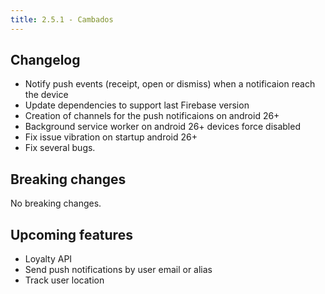 ```yaml
---
title: 2.5.1 - Cambados
---
```


## Changelog
* Notify push events (receipt, open or dismiss) when a notificaion reach the device
* Update dependencies to support last Firebase version
* Creation of channels for the push notificaions on android 26+
* Background service worker on android 26+ devices force disabled 
* Fix issue vibration on startup android 26+
* Fix several bugs.


## Breaking changes

No breaking changes.

## Upcoming features

* Loyalty API
* Send push notifications by user email or alias
* Track user location